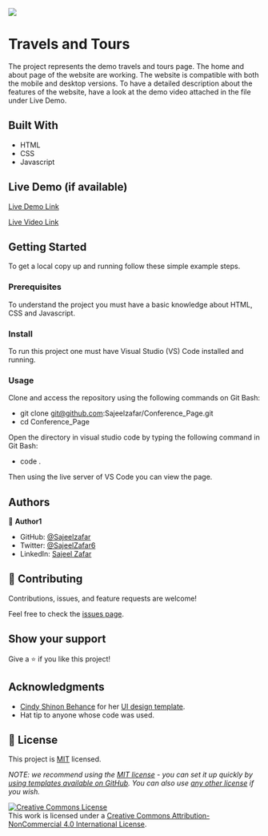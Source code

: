 ![](https://img.shields.io/badge/Microverse-blueviolet)

# Travels and Tours

The project represents the demo travels and tours page. The home and about page of the website are working. The website is compatible with both the mobile and desktop versions. To have a detailed description about the features of the website, have a look at the demo video attached in the file under Live Demo.


## Built With

- HTML
- CSS
- Javascript

## Live Demo (if available)

[Live Demo Link](https://sajeelzafar.github.io/Conference_Page/)

[Live Video Link](https://www.loom.com/share/3526b2bef73142499b5481c059ab18e4)

## Getting Started

To get a local copy up and running follow these simple example steps.

### Prerequisites

To understand the project you must have a basic knowledge about HTML, CSS and Javascript.

### Install

To run this project one must have Visual Studio (VS) Code installed and running.

### Usage

Clone and access the repository using the following commands on Git Bash:
- git clone git@github.com:Sajeelzafar/Conference_Page.git
- cd Conference_Page

Open the directory in visual studio code by typing the following command in Git Bash:
- code .

Then using the live server of VS Code you can view the page.

## Authors

👤 **Author1**

- GitHub:  [@Sajeelzafar](https://github.com/Sajeelzafar)
- Twitter: [@SajeelZafar6](https://twitter.com/SajeelZafar6)
- LinkedIn: [Sajeel Zafar](https://www.linkedin.com/in/sajeelzafar/)

## 🤝 Contributing

Contributions, issues, and feature requests are welcome!

Feel free to check the [issues page](../../issues/).

## Show your support

Give a ⭐️ if you like this project!

## Acknowledgments
- [Cindy Shinon Behance](https://www.behance.net/adagio07) for her [UI design template](https://www.behance.net/gallery/29845175/CC-Global-Summit-2015).
- Hat tip to anyone whose code was used.


## 📝 License

This project is [MIT](./LICENSE) licensed.

_NOTE: we recommend using the [MIT license](https://choosealicense.com/licenses/mit/) - you can set it up quickly by [using templates available on GitHub](https://docs.github.com/en/communities/setting-up-your-project-for-healthy-contributions/adding-a-license-to-a-repository). You can also use [any other license](https://choosealicense.com/licenses/) if you wish._

<a rel="license" href="http://creativecommons.org/licenses/by-nc/4.0/"><img alt="Creative Commons License" style="border-width:0" src="https://i.creativecommons.org/l/by-nc/4.0/88x31.png" /></a><br />This work is licensed under a <a rel="license" href="http://creativecommons.org/licenses/by-nc/4.0/">Creative Commons Attribution-NonCommercial 4.0 International License</a>.

